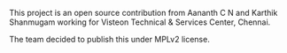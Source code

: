 This project is an open source contribution from Aananth C N and Karthik 
Shanmugam working for Visteon Technical & Services Center, Chennai.


The team decided to publish this under MPLv2 license.